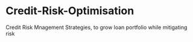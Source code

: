# Credit-Risk-Optimisation
Credit Risk Mnagement Strategies, to grow loan portfolio while mitigating risk
